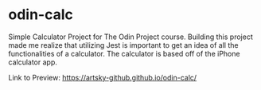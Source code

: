 # odin-calc

Simple Calculator Project for The Odin Project course. Building this project made me realize that utilizing Jest is important to get an idea of all the functionalities of a calculator. The calculator is based off of the iPhone calculator app.

Link to Preview: https://artsky-github.github.io/odin-calc/
